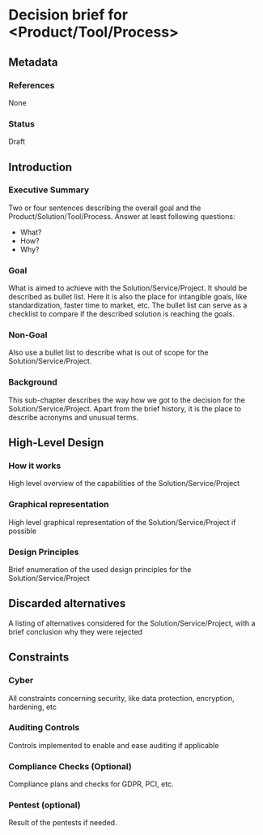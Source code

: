 Decision brief for <Product/Tool/Process>
=============================================

## Metadata
### References
None
### Status
Draft

## Introduction
### Executive Summary
Two or four sentences describing the overall goal and the Product/Solution/Tool/Process. 
Answer at least following questions:
* What?
* How?
* Why?

### Goal
What is aimed to achieve with the Solution/Service/Project. It should be described as bullet list. Here it is also the place for intangible goals, like standardization, faster time to market, etc.
The bullet list can serve as a checklist to compare if the described solution is reaching the goals.
### Non-Goal
Also use a bullet list to describe what is out of scope for the Solution/Service/Project. 
### Background
This sub-chapter describes the way how we got to the decision for the Solution/Service/Project. Apart from the brief history, it is the place to describe acronyms and unusual terms. 

## High-Level Design
### How it works
High level overview of the capabilities of the Solution/Service/Project
### Graphical representation
High level graphical representation of the Solution/Service/Project if possible
### Design Principles
Brief enumeration of the used design principles for the Solution/Service/Project

## Discarded alternatives
A listing of alternatives considered for the Solution/Service/Project, with a brief conclusion why they were rejected

## Constraints
### Cyber
All constraints concerning security, like data protection, encryption, hardening, etc
### Auditing Controls
Controls implemented to enable and ease auditing if applicable
### Compliance Checks (Optional)
Compliance plans and checks for GDPR, PCI, etc.
### Pentest (optional)
Result of the pentests if needed. 